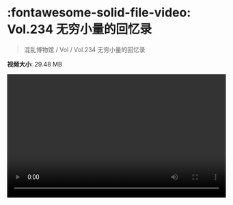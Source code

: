 # :fontawesome-solid-file-video: Vol.234 无穷小量的回忆录

> 混乱博物馆 / Vol / Vol.234 无穷小量的回忆录

**视频大小**: 29.48 MB

<video id="V-689d54e3f8895dc2e2ce542efb455a5b" width="512" height="288" preload="none" playsinline webkit-playsinline></video>